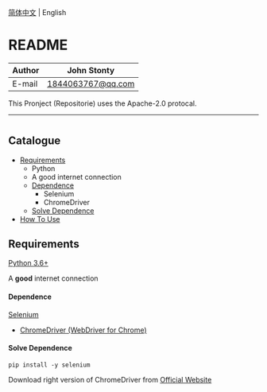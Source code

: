 [简体中文](https://github.com/sht2017/Youtube-Tools-SDK/master/README_CN.md) | English

README
======

|Author|John Stonty
|---|---
|E-mail|1844063767@qq.com

This Pronject (Repositorie) uses the Apache-2.0 protocal.

---------------------
#

## Catalogue
* [Requirements](#Requirements)
    * Python
    * A good internet connection
    * [Dependence](#Dependence)
        * Selenium
        * ChromeDriver
    * [Solve Dependence](#Solve-Dependence)
* [How To Use](#How-To-Use)

## Requirements
[Python 3.6+](https://www.python.org/downloads/)

A **good** internet connection

#### Dependence
[Selenium](https://www.seleniumhq.org/)
* [ChromeDriver (WebDriver for Chrome)](https://sites.google.com/a/chromium.org/chromedriver/)

#### Solve Dependence
```pip install -y selenium```

Download right version of ChromeDriver from [Official Website](https://sites.google.com/a/chromium.org/chromedriver/downloads/)

